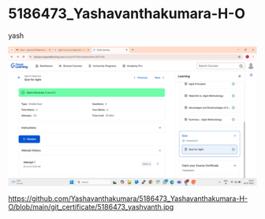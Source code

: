 # 5186473\_Yashavanthakumara-H-O

yash

![Great Learning Certificate](https://raw.githubusercontent.com/Yashavanthakumara/5186473_Yashavanthakumara-H-O/main/SDLC/SDLC_certificates/Great-Learning-Certification_2.jpg)

https://github.com/Yashavanthakumara/5186473_Yashavanthakumara-H-O/blob/main/git_certificate/5186473_yashvanth.jpg


